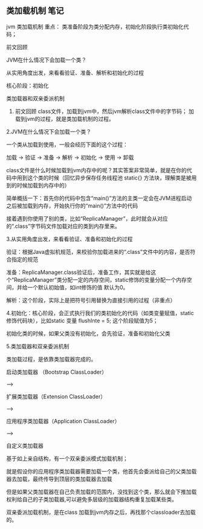 ## 类加载机制 笔记

jvm 类加载机制
重点： 类准备阶段为类分配内存，初始化阶段执行类初始化代码；

前文回顾

JVM在什么情况下会加载一个类？

从实用角度出发，来看看验证、准备、解析和初始化的过程

核心阶段：初始化

类加载器和双亲委派机制

1. 前文回顾
class文件，加载到jvm中，然后jvm解析class文件中的字节码； 加载到jvm的过程，就是类加载机制的过程。

2.JVM在什么情况下会加载一个类？

一个类从加载到使用，一般会经历下面的这个过程：

加载 -> 验证 -> 准备 -> 解析 -> 初始化 -> 使用 -> 卸载

class文件是什么时候加载到jvm内存中的呢？其实答案非常简单，就是在你的代码中用到这个类的时候（回忆异步保存任务线程池 static{} 方法块，理解类是被用到的时候加载到内存中的）





简单概括一下：首先你的代码中包含“main()”方法的主类一定会在JVM进程启动之后被加载到内存，开始执行你的“main()”方法中的代码

接着遇到你使用了别的类，比如“ReplicaManager”，此时就会从对应的“.class”字节码文件加载对应的类到内存里来。



3.从实用角度出发，来看看验证、准备和初始化的过程



验证：根据Java虚拟机规范，来校验你加载进来的“.class”文件中的内容，是否符合指定的规范

准备：ReplicaManager.class验证后，准备工作，其实就是给这个“ReplicaManager”类分配一定的内存空间，static修饰的变量分配一个内存空间，并给一个默认初始值，如int修饰的值 默认为0。

解析：这个阶段，实际上是把符号引用替换为直接引用的过程（非重点）

4.初始化：核心阶段，会正式执行我们的类初始化的代码（如类变量赋值，static修饰代码块），比如static 变量 flushInte = 5; 这个阶段赋值为5；



初始化类的时候，如果父类没有初始化，会先验证，准备和初始化父类



5.类加载器和双亲委派机制

类加载过程，是依靠类加载器完成的。



启动类加载器 （Bootstrap ClassLoader）

-->

扩展类加载器（Extension ClassLoader）

-->



应用程序类加载器（Application ClassLoader）

-->

自定义类加载器



基于如上亲自结构，有一个双亲委派模式加载机制；



就是假设你的应用程序类加载器需要加载一个类，他首先会委派给自己的父类加载器去加载，最终传导到顶层的类加载器去加载

但是如果父类加载器在自己负责加载的范围内，没找到这个类，那么就会下推加载权利给自己的子类加载器,可以避免多层级的加载器结构重复加载某些类。

双亲委派加载机制，是在class 加载到jvm内存之后，再找那个classloader去加载的。



